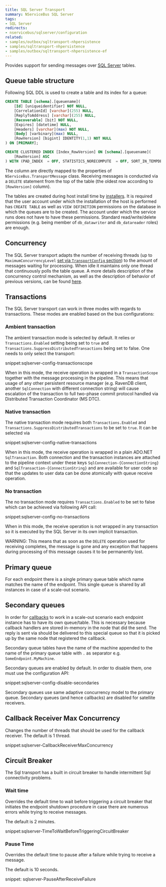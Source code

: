 ```yaml
---
title: SQL Server Transport
summary: NServiceBus SQL Server
tags:
- SQL Server
redirects:
- nservicebus/sqlserver/configuration
related:
- samples/outbox/sqltransport-nhpersistence
- samples/sqltransport-nhpersistence
- samples/outbox/sqltransport-nhpersistence-ef
---
```


Provides support for sending messages over [SQL Server](http://www.microsoft.com/en-au/server-cloud/products/sql-server/) tables.


## Queue table structure

Following SQL DDL is used to create a table and its index for a queue:

```SQL
CREATE TABLE [schema].[queuename](
	[Id] [uniqueidentifier] NOT NULL,
	[CorrelationId] [varchar](255) NULL,
	[ReplyToAddress] [varchar](255) NULL,
	[Recoverable] [bit] NOT NULL,
	[Expires] [datetime] NULL,
	[Headers] [varchar](max) NOT NULL,
	[Body] [varbinary](max) NULL,
	[RowVersion] [bigint] IDENTITY(1,1) NOT NULL
) ON [PRIMARY];

CREATE CLUSTERED INDEX [Index_RowVersion] ON [schema].[queuename](
	[RowVersion] ASC
) WITH (PAD_INDEX  = OFF, STATISTICS_NORECOMPUTE  = OFF, SORT_IN_TEMPDB = OFF, IGNORE_DUP_KEY = OFF, DROP_EXISTING = OFF, ONLINE = OFF, ALLOW_ROW_LOCKS  = ON, ALLOW_PAGE_LOCKS  = ON) ON [PRIMARY]
```

The column are directly mapped to the properties of `NServiceBus.TransportMessage` class. Receiving messages is conducted via a `DELETE` statement from the top of the table (the oldest row according to `[RowVersion]` column).

The tables are created during host install time by [installers](/nservicebus/operations/installers.md). It is required that the user account under which the installation of the host is performed has `CREATE TABLE` as well as `VIEW DEFINITION` permissions on the database in which the queues are to be created. The account under which the service runs does not have to have these permissions. Standard read/write/delete permissions (e.g. being member of `db_datawriter` and `db_datareader` roles) are enough.


## Concurrency

The SQL Server transport adapts the number of receiving threads (up to `MaximumConcurrencyLevel` [set via `TransportConfig` section](/nservicebus/msmq/transportconfig.md)) to the amount of messages waiting for processing. When idle it maintains only one thread that continuously polls the table queue. A more details description of the concurrency control mechanism, as well as the description of behavior of previous versions, can be found [here](concurrency.md).


## Transactions

The SQL Server transport can work in three modes with regards to transactions. These modes are enabled based on the bus configurations:


### Ambient transaction

The ambient transaction mode is selected by default. It relies or `Transactions.Enabled` setting being set to `true` and `Transactions.SuppressDistributedTransactions` being set to false. One needs to only select the transport:

snippet:sqlserver-config-transactionscope

When in this mode, the receive operation is wrapped in a `TransactionScope` together with the message processing in the pipeline. This means that usage of any other persistent resource manager (e.g. RavenDB client, another `SqlConnection` with different connection string) will cause escalation of the transaction to full two-phase commit protocol handled via Distributed Transaction Coordinator (MS DTC).


### Native transaction

The native transaction mode requires both `Transactions.Enabled` and `Transactions.SuppressDistributedTransactions` to be set to `true`. It can be selected via

snippet:sqlserver-config-native-transactions

When in this mode, the receive operation is wrapped in a plain ADO.NET `SqlTransaction`. Both connection and the transaction instances are attached to the pipeline context under these keys `SqlConnection-{ConnectionString}` and `SqlTransaction-{ConnectionString}` and are available for user code so that the updates to user data can be done atomically with queue receive operation.


### No transaction

The no transaction mode requires `Transactions.Enabled` to be set to false which can be achieved via following API call:

snippet:sqlserver-config-no-transactions

When in this mode, the receive operation is not wrapped in any transaction so it is executed by the SQL Server in its own implicit transaction.

WARNING: This means that as soon as the `DELETE` operation used for receiving completes, the message is gone and any exception that happens during processing of this message causes it to be permanently lost.


## Primary queue

For each endpoint there is a single primary queue table which name matches the name of the endpoint. This single queue is shared by all instances in case of a scale-out scenario.


## Secondary queues

In order for [callbacks](/nservicebus/messaging/handling-responses-on-the-client-side.md) to work in a scale-out scenario each endpoint instance has to have its own queue/table. This is necessary because callback handlers are stored in-memory in the node that did the send. The reply is sent via should be delivered to this special queue so that it is picked up by the same node that registered the callback.

Secondary queue tables have the name of the machine appended to the name of the primary queue table with `.` as separator e.g. `SomeEndpoint.MyMachine`.

Secondary queues are enabled by default. In order to disable them, one must use the configuration API:

snippet:sqlserver-config-disable-secondaries

Secondary queues use same adaptive concurrency model to the primary queue. Secondary queues (and hence callbacks) are disabled for satellite receivers.


## Callback Receiver Max Concurrency

Changes the number of threads that should be used for the callback receiver. The default is 1 thread.

snippet:sqlserver-CallbackReceiverMaxConcurrency


## Circuit Breaker

The Sql transport has a built in circuit breaker to handle intermittent Sql connectivity problems.


### Wait time

Overrides the default time to wait before triggering a circuit breaker that initiates the endpoint shutdown procedure in case there are numerous errors while trying to receive messages.

The default is 2 minutes.

snippet:sqlserver-TimeToWaitBeforeTriggeringCircuitBreaker


### Pause Time

Overrides the default time to pause after a failure while trying to receive a message.

The default is 10 seconds.

snippet: sqlserver-PauseAfterReceiveFailure
